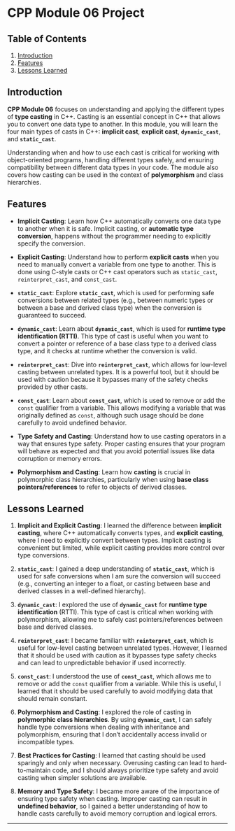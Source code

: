 # CPP Module 06 Project

## Table of Contents
1. [Introduction](#introduction)
2. [Features](#features)
3. [Lessons Learned](#lessons-learned)

## Introduction

**CPP Module 06** focuses on understanding and applying the different types of **type casting** in C++. Casting is an essential concept in C++ that allows you to convert one data type to another. In this module, you will learn the four main types of casts in C++: **implicit cast**, **explicit cast**, **`dynamic_cast`**, and **`static_cast`**.

Understanding when and how to use each cast is critical for working with object-oriented programs, handling different types safely, and ensuring compatibility between different data types in your code. The module also covers how casting can be used in the context of **polymorphism** and class hierarchies.

## Features

- **Implicit Casting**: Learn how C++ automatically converts one data type to another when it is safe. Implicit casting, or **automatic type conversion**, happens without the programmer needing to explicitly specify the conversion.

- **Explicit Casting**: Understand how to perform **explicit casts** when you need to manually convert a variable from one type to another. This is done using C-style casts or C++ cast operators such as `static_cast`, `reinterpret_cast`, and `const_cast`.

- **`static_cast`**: Explore **`static_cast`**, which is used for performing safe conversions between related types (e.g., between numeric types or between a base and derived class type) when the conversion is guaranteed to succeed.

- **`dynamic_cast`**: Learn about **`dynamic_cast`**, which is used for **runtime type identification (RTTI)**. This type of cast is useful when you want to convert a pointer or reference of a base class type to a derived class type, and it checks at runtime whether the conversion is valid.

- **`reinterpret_cast`**: Dive into **`reinterpret_cast`**, which allows for low-level casting between unrelated types. It is a powerful tool, but it should be used with caution because it bypasses many of the safety checks provided by other casts.

- **`const_cast`**: Learn about **`const_cast`**, which is used to remove or add the `const` qualifier from a variable. This allows modifying a variable that was originally defined as `const`, although such usage should be done carefully to avoid undefined behavior.

- **Type Safety and Casting**: Understand how to use casting operators in a way that ensures type safety. Proper casting ensures that your program will behave as expected and that you avoid potential issues like data corruption or memory errors.

- **Polymorphism and Casting**: Learn how **casting** is crucial in polymorphic class hierarchies, particularly when using **base class pointers/references** to refer to objects of derived classes.

## Lessons Learned

1. **Implicit and Explicit Casting**: I learned the difference between **implicit casting**, where C++ automatically converts types, and **explicit casting**, where I need to explicitly convert between types. Implicit casting is convenient but limited, while explicit casting provides more control over type conversions.

2. **`static_cast`**: I gained a deep understanding of **`static_cast`**, which is used for safe conversions when I am sure the conversion will succeed (e.g., converting an integer to a float, or casting between base and derived classes in a well-defined hierarchy).

3. **`dynamic_cast`**: I explored the use of **`dynamic_cast`** for **runtime type identification** (RTTI). This type of cast is critical when working with polymorphism, allowing me to safely cast pointers/references between base and derived classes.

4. **`reinterpret_cast`**: I became familiar with **`reinterpret_cast`**, which is useful for low-level casting between unrelated types. However, I learned that it should be used with caution as it bypasses type safety checks and can lead to unpredictable behavior if used incorrectly.

5. **`const_cast`**: I understood the use of **`const_cast`**, which allows me to remove or add the `const` qualifier from a variable. While this is useful, I learned that it should be used carefully to avoid modifying data that should remain constant.

6. **Polymorphism and Casting**: I explored the role of casting in **polymorphic class hierarchies**. By using **`dynamic_cast`**, I can safely handle type conversions when dealing with inheritance and polymorphism, ensuring that I don’t accidentally access invalid or incompatible types.

7. **Best Practices for Casting**: I learned that casting should be used sparingly and only when necessary. Overusing casting can lead to hard-to-maintain code, and I should always prioritize type safety and avoid casting when simpler solutions are available.

8. **Memory and Type Safety**: I became more aware of the importance of ensuring type safety when casting. Improper casting can result in **undefined behavior**, so I gained a better understanding of how to handle casts carefully to avoid memory corruption and logical errors.

---

